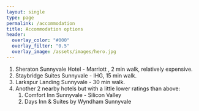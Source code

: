 ```yaml
---
layout: single
type: page
permalink: /accommodation
title: Accommodation options
header:
  overlay_color: "#000"
  overlay_filter: "0.5"
  overlay_image: /assets/images/hero.jpg
---
```


  1. Sheraton Sunnyvale Hotel  -  Marriott , 2 min walk, relatively expensive.
  2. Staybridge Suites Sunnyvale  - IHG, 15 min walk.
  3. Larkspur Landing Sunnyvale - 30 min walk.
  4. Another 2 nearby hotels but with a little lower ratings than above:
     1. Comfort Inn Sunnyvale - Silicon Valley
     2. Days Inn &amp; Suites by Wyndham Sunnyvale
